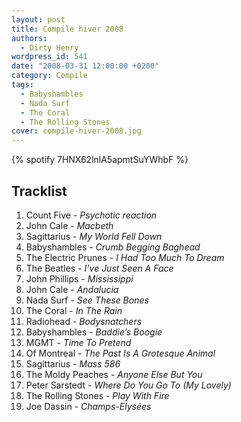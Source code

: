 ```yaml
---
layout: post
title: Compile hiver 2008
authors:
  - Dirty Henry
wordpress_id: 541
date: "2008-03-31 12:00:00 +0200"
category: Compile
tags:
  - Babyshambles
  - Nada Surf
  - The Coral
  - The Rolling Stones
cover: compile-hiver-2008.jpg
---
```


{% spotify 7HNX62lnlA5apmtSuYWhbF %}

## Tracklist

1. Count Five - _Psychotic reaction_
1. John Cale - _Macbeth_
1. Sagittarius - _My World Fell Down_
1. Babyshambles - _Crumb Begging Baghead_
1. The Electric Prunes - _I Had Too Much To Dream_
1. The Beatles - _I’ve Just Seen A Face_
1. John Phillips - _Mississippi_
1. John Cale - _Andalucia_
1. Nada Surf - _See These Bones_
1. The Coral - _In The Rain_
1. Radiohead - _Bodysnatchers_
1. Babyshambles - _Baddie’s Boogie_
1. MGMT - _Time To Pretend_
1. Of Montreal - _The Past Is A Grotesque Animal_
1. Sagittarius - _Mass 586_
1. The Moldy Peaches - _Anyone Else But You_
1. Peter Sarstedt - _Where Do You Go To (My Lovely)_
1. The Rolling Stones - _Play With Fire_
1. Joe Dassin - _Champs-Elysées_
